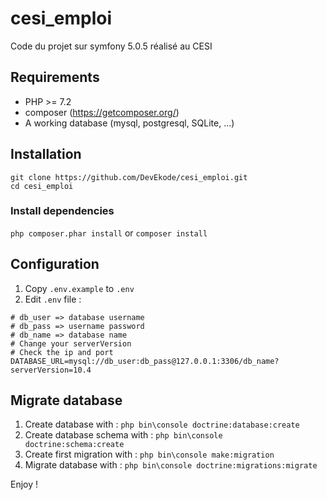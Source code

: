 # cesi_emploi
Code du projet sur symfony 5.0.5 réalisé au CESI

## Requirements

* PHP >= 7.2
* composer (https://getcomposer.org/) 
* A working database (mysql, postgresql, SQLite, ...)

## Installation

`git clone https://github.com/DevEkode/cesi_emploi.git`  
`cd cesi_emploi`

### Install dependencies

`php composer.phar install` or `composer install`

## Configuration

1. Copy `.env.example` to `.env`
2. Edit `.env` file :
```dotenv
# db_user => database username
# db_pass => username password
# db_name => database name
# Change your serverVersion
# Check the ip and port
DATABASE_URL=mysql://db_user:db_pass@127.0.0.1:3306/db_name?serverVersion=10.4
```

## Migrate database

1. Create database with : `php bin\console doctrine:database:create`
2. Create database schema with : `php bin\console doctrine:schema:create`
3. Create first migration with : `php bin\console make:migration`
3. Migrate database with : `php bin\console doctrine:migrations:migrate`

Enjoy !